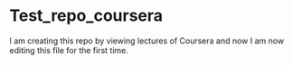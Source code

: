 # Test_repo_coursera
I am creating this repo by viewing lectures of Coursera and now 
I am now editing this file for the first time.

